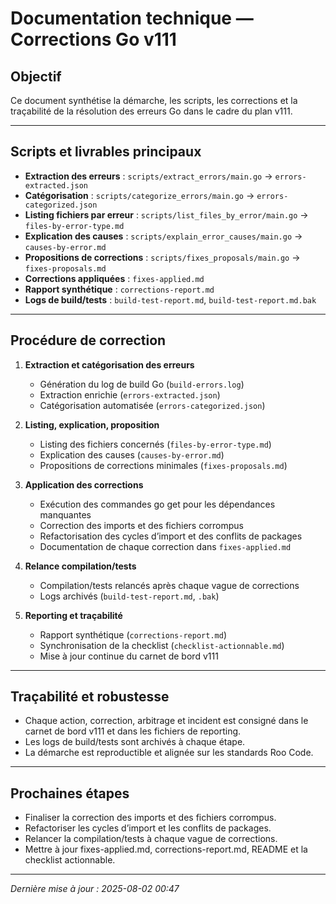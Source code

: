 # Documentation technique — Corrections Go v111

## Objectif

Ce document synthétise la démarche, les scripts, les corrections et la traçabilité de la résolution des erreurs Go dans le cadre du plan v111.

---

## Scripts et livrables principaux

- **Extraction des erreurs** : `scripts/extract_errors/main.go` → `errors-extracted.json`
- **Catégorisation** : `scripts/categorize_errors/main.go` → `errors-categorized.json`
- **Listing fichiers par erreur** : `scripts/list_files_by_error/main.go` → `files-by-error-type.md`
- **Explication des causes** : `scripts/explain_error_causes/main.go` → `causes-by-error.md`
- **Propositions de corrections** : `scripts/fixes_proposals/main.go` → `fixes-proposals.md`
- **Corrections appliquées** : `fixes-applied.md`
- **Rapport synthétique** : `corrections-report.md`
- **Logs de build/tests** : `build-test-report.md`, `build-test-report.md.bak`

---

## Procédure de correction

1. **Extraction et catégorisation des erreurs**
   - Génération du log de build Go (`build-errors.log`)
   - Extraction enrichie (`errors-extracted.json`)
   - Catégorisation automatisée (`errors-categorized.json`)

2. **Listing, explication, proposition**
   - Listing des fichiers concernés (`files-by-error-type.md`)
   - Explication des causes (`causes-by-error.md`)
   - Propositions de corrections minimales (`fixes-proposals.md`)

3. **Application des corrections**
   - Exécution des commandes go get pour les dépendances manquantes
   - Correction des imports et des fichiers corrompus
   - Refactorisation des cycles d’import et des conflits de packages
   - Documentation de chaque correction dans `fixes-applied.md`

4. **Relance compilation/tests**
   - Compilation/tests relancés après chaque vague de corrections
   - Logs archivés (`build-test-report.md`, `.bak`)

5. **Reporting et traçabilité**
   - Rapport synthétique (`corrections-report.md`)
   - Synchronisation de la checklist (`checklist-actionnable.md`)
   - Mise à jour continue du carnet de bord v111

---

## Traçabilité et robustesse

- Chaque action, correction, arbitrage et incident est consigné dans le carnet de bord v111 et dans les fichiers de reporting.
- Les logs de build/tests sont archivés à chaque étape.
- La démarche est reproductible et alignée sur les standards Roo Code.

---

## Prochaines étapes

- Finaliser la correction des imports et des fichiers corrompus.
- Refactoriser les cycles d’import et les conflits de packages.
- Relancer la compilation/tests à chaque vague de corrections.
- Mettre à jour fixes-applied.md, corrections-report.md, README et la checklist actionnable.

---

*Dernière mise à jour : 2025-08-02 00:47*
